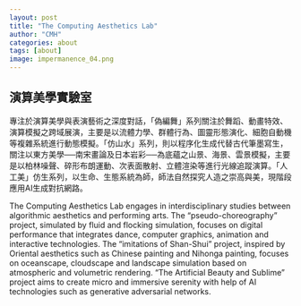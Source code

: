 ```yaml
---
layout: post
title: "The Computing Aesthetics Lab"
author: "CMH"
categories: about
tags: [about]
image: impermanence_04.png
---
```


## 演算美學實驗室
專注於演算美學與表演藝術之深度對話，「偽編舞」系列關注於舞蹈、動畫特效、演算模擬之跨域展演，主要是以流體力學、群體行為、圖靈形態演化、細胞自動機等複雜系統進行動態模擬。「仿山水」系列，則以程序化生成代替古代筆墨寫生，關注以東方美學──南宋畫論及日本岩彩──為底蘊之山景、海景、雲景模擬，主要是以柏林噪聲、碎形布朗運動、次表面散射、立體渲染等進行光線追蹤演算。「人工美」仿生系列，以生命、生態系統為師，師法自然探究人造之崇高與美，現階段應用AI生成對抗網路。

The Computing Aesthetics Lab engages in interdisciplinary studies between algorithmic aesthetics and performing arts. The “pseudo-choreography” project, simulated by fluid and flocking simulation, focuses on digital performance that integrates dance, computer graphics, animation and interactive technologies. The “imitations of Shan-Shui” project, inspired by Oriental aesthetics such as Chinese painting and Nihonga painting, focuses on oceanscape, cloudscape and landscape simulation based on atmospheric and volumetric rendering. “The Artificial Beauty and Sublime” project aims to create micro and immersive serenity with help of AI technologies such as generative adversarial networks.
